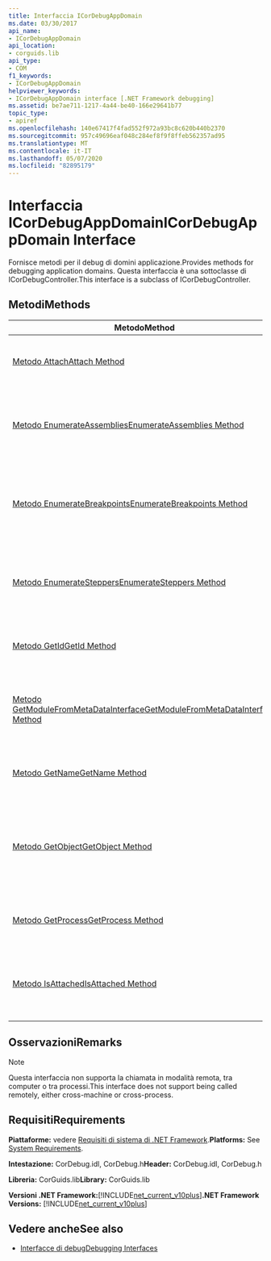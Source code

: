 ```yaml
---
title: Interfaccia ICorDebugAppDomain
ms.date: 03/30/2017
api_name:
- ICorDebugAppDomain
api_location:
- corguids.lib
api_type:
- COM
f1_keywords:
- ICorDebugAppDomain
helpviewer_keywords:
- ICorDebugAppDomain interface [.NET Framework debugging]
ms.assetid: be7ae711-1217-4a44-be40-166e29641b77
topic_type:
- apiref
ms.openlocfilehash: 140e67417f4fad552f972a93bc8c620b440b2370
ms.sourcegitcommit: 957c49696eaf048c284ef8f9f8ffeb562357ad95
ms.translationtype: MT
ms.contentlocale: it-IT
ms.lasthandoff: 05/07/2020
ms.locfileid: "82895179"
---
```

# <a name="icordebugappdomain-interface"></a><span data-ttu-id="350a0-102">Interfaccia ICorDebugAppDomain</span><span class="sxs-lookup"><span data-stu-id="350a0-102">ICorDebugAppDomain Interface</span></span>

<span data-ttu-id="350a0-103">Fornisce metodi per il debug di domini applicazione.</span><span class="sxs-lookup"><span data-stu-id="350a0-103">Provides methods for debugging application domains.</span></span> <span data-ttu-id="350a0-104">Questa interfaccia è una sottoclasse di ICorDebugController.</span><span class="sxs-lookup"><span data-stu-id="350a0-104">This interface is a subclass of ICorDebugController.</span></span>  
  
## <a name="methods"></a><span data-ttu-id="350a0-105">Metodi</span><span class="sxs-lookup"><span data-stu-id="350a0-105">Methods</span></span>  
  
|<span data-ttu-id="350a0-106">Metodo</span><span class="sxs-lookup"><span data-stu-id="350a0-106">Method</span></span>|<span data-ttu-id="350a0-107">Descrizione</span><span class="sxs-lookup"><span data-stu-id="350a0-107">Description</span></span>|  
|------------|-----------------|  
|[<span data-ttu-id="350a0-108">Metodo Attach</span><span class="sxs-lookup"><span data-stu-id="350a0-108">Attach Method</span></span>](icordebugappdomain-attach-method.md)|<span data-ttu-id="350a0-109">Connette il debugger al dominio applicazione.</span><span class="sxs-lookup"><span data-stu-id="350a0-109">Attaches the debugger to the application domain.</span></span>|  
|[<span data-ttu-id="350a0-110">Metodo EnumerateAssemblies</span><span class="sxs-lookup"><span data-stu-id="350a0-110">EnumerateAssemblies Method</span></span>](icordebugappdomain-enumerateassemblies-method.md)|<span data-ttu-id="350a0-111">Ottiene un enumeratore per gli assembly nel dominio dell'applicazione.</span><span class="sxs-lookup"><span data-stu-id="350a0-111">Gets an enumerator for the assemblies in the application domain.</span></span>|  
|[<span data-ttu-id="350a0-112">Metodo EnumerateBreakpoints</span><span class="sxs-lookup"><span data-stu-id="350a0-112">EnumerateBreakpoints Method</span></span>](icordebugappdomain-enumeratebreakpoints-method.md)|<span data-ttu-id="350a0-113">Ottiene un enumeratore per tutti i punti di interruzione attivi nel dominio applicazione.</span><span class="sxs-lookup"><span data-stu-id="350a0-113">Gets an enumerator for all active breakpoints in the application domain.</span></span>|  
|[<span data-ttu-id="350a0-114">Metodo EnumerateSteppers</span><span class="sxs-lookup"><span data-stu-id="350a0-114">EnumerateSteppers Method</span></span>](icordebugappdomain-enumeratesteppers-method.md)|<span data-ttu-id="350a0-115">Ottiene un enumeratore per tutti i Stepper attivi nel dominio applicazione.</span><span class="sxs-lookup"><span data-stu-id="350a0-115">Gets an enumerator for all active steppers in the application domain.</span></span>|  
|[<span data-ttu-id="350a0-116">Metodo GetId</span><span class="sxs-lookup"><span data-stu-id="350a0-116">GetId Method</span></span>](icordebugappdomain-getid-method.md)|<span data-ttu-id="350a0-117">Ottiene l'ID univoco del dominio dell'applicazione.</span><span class="sxs-lookup"><span data-stu-id="350a0-117">Gets the unique ID of the application domain.</span></span>|  
|[<span data-ttu-id="350a0-118">Metodo GetModuleFromMetaDataInterface</span><span class="sxs-lookup"><span data-stu-id="350a0-118">GetModuleFromMetaDataInterface Method</span></span>](icordebugappdomain-getmodulefrommetadatainterface-method.md)|<span data-ttu-id="350a0-119">Ottiene l'oggetto ICorDebugModule con l'interfaccia dei metadati specificata.</span><span class="sxs-lookup"><span data-stu-id="350a0-119">Gets the ICorDebugModule object with the given metadata interface.</span></span>|  
|[<span data-ttu-id="350a0-120">Metodo GetName</span><span class="sxs-lookup"><span data-stu-id="350a0-120">GetName Method</span></span>](icordebugappdomain-getname-method.md)|<span data-ttu-id="350a0-121">Ottiene il nome del dominio dell'applicazione.</span><span class="sxs-lookup"><span data-stu-id="350a0-121">Gets the name of the application domain.</span></span>|  
|[<span data-ttu-id="350a0-122">Metodo GetObject</span><span class="sxs-lookup"><span data-stu-id="350a0-122">GetObject Method</span></span>](icordebugappdomain-getobject-method.md)|<span data-ttu-id="350a0-123">Ottiene un puntatore a interfaccia per il dominio dell'applicazione Common Language Runtime (CLR).</span><span class="sxs-lookup"><span data-stu-id="350a0-123">Gets an interface pointer to the common language runtime (CLR) application domain.</span></span>|  
|[<span data-ttu-id="350a0-124">Metodo GetProcess</span><span class="sxs-lookup"><span data-stu-id="350a0-124">GetProcess Method</span></span>](icordebugappdomain-getprocess-method.md)|<span data-ttu-id="350a0-125">Ottiene il processo che contiene il dominio applicazione.</span><span class="sxs-lookup"><span data-stu-id="350a0-125">Gets the process containing the application domain.</span></span>|  
|[<span data-ttu-id="350a0-126">Metodo IsAttached</span><span class="sxs-lookup"><span data-stu-id="350a0-126">IsAttached Method</span></span>](icordebugappdomain-isattached-method.md)|<span data-ttu-id="350a0-127">Determina se il debugger è collegato al dominio applicazione.</span><span class="sxs-lookup"><span data-stu-id="350a0-127">Determines whether the debugger is attached to the application domain.</span></span>|  
  
## <a name="remarks"></a><span data-ttu-id="350a0-128">Osservazioni</span><span class="sxs-lookup"><span data-stu-id="350a0-128">Remarks</span></span>  
  
> [!NOTE]
> <span data-ttu-id="350a0-129">Questa interfaccia non supporta la chiamata in modalità remota, tra computer o tra processi.</span><span class="sxs-lookup"><span data-stu-id="350a0-129">This interface does not support being called remotely, either cross-machine or cross-process.</span></span>  
  
## <a name="requirements"></a><span data-ttu-id="350a0-130">Requisiti</span><span class="sxs-lookup"><span data-stu-id="350a0-130">Requirements</span></span>  
 <span data-ttu-id="350a0-131">**Piattaforme:** vedere [Requisiti di sistema di .NET Framework](../../get-started/system-requirements.md).</span><span class="sxs-lookup"><span data-stu-id="350a0-131">**Platforms:** See [System Requirements](../../get-started/system-requirements.md).</span></span>  
  
 <span data-ttu-id="350a0-132">**Intestazione:** CorDebug.idl, CorDebug.h</span><span class="sxs-lookup"><span data-stu-id="350a0-132">**Header:** CorDebug.idl, CorDebug.h</span></span>  
  
 <span data-ttu-id="350a0-133">**Libreria:** CorGuids.lib</span><span class="sxs-lookup"><span data-stu-id="350a0-133">**Library:** CorGuids.lib</span></span>  
  
 <span data-ttu-id="350a0-134">**Versioni .NET Framework:**[!INCLUDE[net_current_v10plus](../../../../includes/net-current-v10plus-md.md)]</span><span class="sxs-lookup"><span data-stu-id="350a0-134">**.NET Framework Versions:** [!INCLUDE[net_current_v10plus](../../../../includes/net-current-v10plus-md.md)]</span></span>  
  
## <a name="see-also"></a><span data-ttu-id="350a0-135">Vedere anche</span><span class="sxs-lookup"><span data-stu-id="350a0-135">See also</span></span>

- [<span data-ttu-id="350a0-136">Interfacce di debug</span><span class="sxs-lookup"><span data-stu-id="350a0-136">Debugging Interfaces</span></span>](debugging-interfaces.md)
